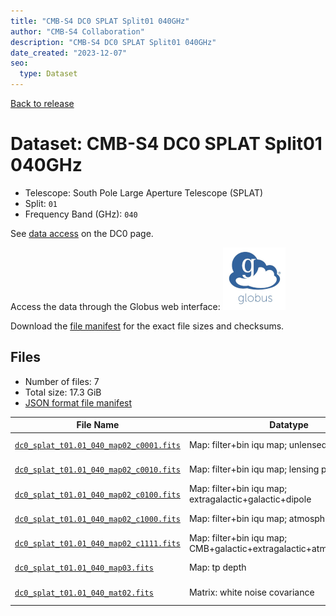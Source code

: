 ```yaml
---
title: "CMB-S4 DC0 SPLAT Split01 040GHz"
author: "CMB-S4 Collaboration"
description: "CMB-S4 DC0 SPLAT Split01 040GHz"
date_created: "2023-12-07"
seo:
  type: Dataset
---
```


[Back to release](./dc0.html#datasets)

# Dataset: CMB-S4 DC0 SPLAT Split01 040GHz

- Telescope: South Pole Large Aperture Telescope (SPLAT)
- Split: `01`
- Frequency Band (GHz): `040`

See [data access](./dc0.html#data-access) on the DC0 page.

Access the data through the Globus web interface: [![Download via Globus](images/globus-logo.png)](https://app.globus.org/file-manager?origin_id=c9dc477a-3db5-4946-874d-a5dc7efcabcf&origin_path=%2Fdatareleases%2Fdc0%2Fmission%2Fsplat%2Fsplit01%2F040%2F)

Download the [file manifest](https://g-9fdb0b.6b7bd8.0ec8.data.globus.org/datareleases/dc0/mission/splat/split01/040/manifest.json) for the exact file sizes and checksums.

## Files

- Number of files: 7
- Total size: 17.3 GiB
- [JSON format file manifest](https://g-9fdb0b.6b7bd8.0ec8.data.globus.org/datareleases/dc0/mission/splat/split01/040/manifest.json)

|                                                                                File Name                                                                                 |                               Datatype                               |  Size   |
| ------------------------------------------------------------------------------------------------------------------------------------------------------------------------ | -------------------------------------------------------------------- | ------- |
| [`dc0_splat_t01.01_040_map02_c0001.fits`](https://g-9fdb0b.6b7bd8.0ec8.data.globus.org/datareleases/dc0/mission/splat/split01/040/dc0_splat_t01.01_040_map02_c0001.fits) | Map: filter+bin iqu map; unlensed primary CMB                        | 2.3 GiB |
| [`dc0_splat_t01.01_040_map02_c0010.fits`](https://g-9fdb0b.6b7bd8.0ec8.data.globus.org/datareleases/dc0/mission/splat/split01/040/dc0_splat_t01.01_040_map02_c0010.fits) | Map: filter+bin iqu map; lensing perturbation                        | 2.3 GiB |
| [`dc0_splat_t01.01_040_map02_c0100.fits`](https://g-9fdb0b.6b7bd8.0ec8.data.globus.org/datareleases/dc0/mission/splat/split01/040/dc0_splat_t01.01_040_map02_c0100.fits) | Map: filter+bin iqu map; extragalactic+galactic+dipole               | 2.3 GiB |
| [`dc0_splat_t01.01_040_map02_c1000.fits`](https://g-9fdb0b.6b7bd8.0ec8.data.globus.org/datareleases/dc0/mission/splat/split01/040/dc0_splat_t01.01_040_map02_c1000.fits) | Map: filter+bin iqu map; atmosphere+noise                            | 2.3 GiB |
| [`dc0_splat_t01.01_040_map02_c1111.fits`](https://g-9fdb0b.6b7bd8.0ec8.data.globus.org/datareleases/dc0/mission/splat/split01/040/dc0_splat_t01.01_040_map02_c1111.fits) | Map: filter+bin iqu map; CMB+galactic+extragalactic+atmosphere+noise | 2.3 GiB |
| [`dc0_splat_t01.01_040_map03.fits`](https://g-9fdb0b.6b7bd8.0ec8.data.globus.org/datareleases/dc0/mission/splat/split01/040/dc0_splat_t01.01_040_map03.fits)             | Map: tp depth                                                        | 1.5 GiB |
| [`dc0_splat_t01.01_040_mat02.fits`](https://g-9fdb0b.6b7bd8.0ec8.data.globus.org/datareleases/dc0/mission/splat/split01/040/dc0_splat_t01.01_040_mat02.fits)             | Matrix: white noise covariance                                       | 4.5 GiB |
